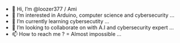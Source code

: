 - 👋 Hi, I’m @loozer377 / Ami
- 👀 I’m interested in Arduino, computer science and cybersecurity ...
- 🌱 I’m currently learning cybersecutity ...
- 💞️ I’m looking to collaborate on with A.I and cybersecurity expert ...
- 📫 How to reach me ? = Almost impossible ...

<!---
loozer377/loozer377 is a ✨ special ✨ repository because its `README.md` (this file) appears on your GitHub profile.
You can click the Preview link to take a look at your changes.
--->
